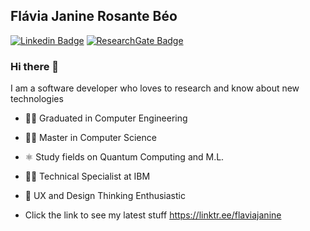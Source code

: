 ## Flávia Janine Rosante Béo

[![Linkedin Badge](https://img.shields.io/badge/-LinkedIn-blue?style=flat&logo=LinkedIn&logoColor=white)](https://www.linkedin.com/in/flaviabeo/)
[![ResearchGate Badge](https://img.shields.io/static/v1?label=&logo=ResearchGate&message=ResearchGate&color=grey)](https://www.researchgate.net/profile/Flavia_Beo2)

### Hi there 👋

I am a software developer who loves to research and know about new technologies 

- 👩‍🎓 Graduated in Computer Engineering 
- 👩‍🎓 Master in Computer Science
- ⚛️ Study fields on Quantum Computing and M.L.
- 👩‍💻 Technical Specialist at IBM
- 🌟 UX and Design Thinking Enthusiastic 


- Click the link to see my latest stuff https://linktr.ee/flaviajanine
